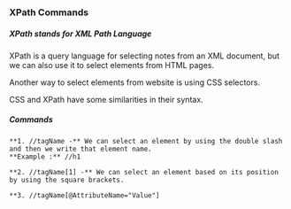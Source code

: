 ### XPath Commands

##### XPath stands for XML Path Language

XPath is a query language for selecting notes from an XML document, but we can also use it to select elements from HTML pages.

Another way to select elements from website is using CSS selectors.

CSS and XPath have some similarities in their syntax.

##### Commands
	**1. //tagName -** We can select an element by using the double slash and then we write that element name.
	**Example :** //h1
	
	**2. //tagName[1] -** We can select an element based on its position by using the square brackets.
	
	**3. //tagName[@AttributeName="Value"]
